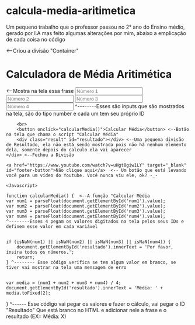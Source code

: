 # calcula-media-aritimetica

Um pequeno trabalho que o professor passou no 2° ano do Ensino médio, gerado por I.A mas feito algumas alterações por mim, abaixo a emplicação de cada coisa no código

<HTML>
<div class="container"> <--Criou a divisão "Container"
        <h1>Calculadora de Média Aritimética</h1> <--Mostra na tela essa frase
        <input type="number" id="num1" placeholder="Número 1">
        <input type="number" id="num2" placeholder="Número 2">
        <input type="number" id="num3" placeholder="Número 3">
        <input type="number" id="num4" placeholder="Número 4">
          ^--------Esses são inputs que são mostrados na tela, são do tipo number e cada um tem seu próprio ID
        
        <br>
        <button onclick="calcularMedia()">Calcular Média</button> <--Botão na tela que chama o script "Calcular Média"
        <div class="result" id="resultado"></div> <--Uma pequena divisão de Resultado, ela não está sendo mostrada pois não há nenhum elemento dela, somente depois do calculo ela vai aparecer
    </div> <--Fechou a Divisão

    <a href="https://www.youtube.com/watch?v=uHgt8giw1LY" target="_blank" id="footer-button">Não clique aqui</a>  <-- Um botão que está levando você para um vídeo do Youtube. Você nunca viu ele, ok? -_-

    <Javascript>
    
    function calcularMedia() {  <--A função "Calcular Média
    var num1 = parseFloat(document.getElementById('num1').value);
    var num2 = parseFloat(document.getElementById('num2').value);
    var num3 = parseFloat(document.getElementById('num3').value);
    var num4 = parseFloat(document.getElementById('num4').value);
    ^--------Esses 4 pegam os valores digitados na tela pelos seus IDs e definem esse valor em cada variável


    if (isNaN(num1) || isNaN(num2) || isNaN(num3) || isNaN(num4)) {
        document.getElementById('resultado').innerText = 'Por favor, insira todos os números.';
        return;
    } ^-------- Esse código verifica se tem algum valor em branco, se tiver vai mostrar na tela uma mensagem de erro


    var media = (num1 + num2 + num3 + num4) / 4;
    document.getElementById('resultado').innerText = 'Média: ' + media.toFixed(2);
} ^------ Esse código vai pegar os valores e fazer o cálculo, vai pegar o ID "Resultado" Que está branco no HTML e adicionar nele a frase e o resultado (EX= Média: X)
